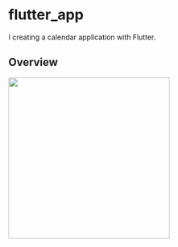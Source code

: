 # flutter_app

I creating a calendar application with Flutter.

## Overview

<img src="https://user-images.githubusercontent.com/50408066/144003005-2e2f7da0-c5b6-422e-8ebc-2df27b7f5d34.png" width="320px">

